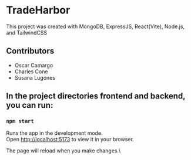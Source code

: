 # TradeHarbor

This project was created with MongoDB, ExpressJS, React(Vite), Node.js, and TailwindCSS

## Contributors
- Oscar Camargo
- Charles Cone
- Susana Lugones

## In the project directories frontend and backend, you can run:

### `npm start`

Runs the app in the development mode.\
Open [http://localhost:5173](http://localhost:5173) to view it in your browser.

The page will reload when you make changes.\
